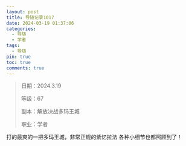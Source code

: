 ```yaml
---
layout: post
title: 导随记录1017
date: 2024-03-19 01:37:06
categories:
  - 导随
  - 学者
tags:
  - 导随
pin: true
toc: true
comments: true
---
```

> 日期：2024.3.19
>
> 等级：67
>
> 副本：解放决战多玛王城
>
> 职业：学者

打的最爽的一把多玛王城，非常正规的紫忆拉法 各种小细节也都照顾到了！